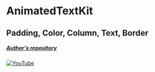 # AnimatedTextKit
## Padding, Color, Column, Text, Border
##### [Author's repository](https://github.com/TheTechDesigner/AnimatedTextKit)

[![YouTube](https://img.youtube.com/vi/8oCykKkKyQ8/0.jpg)](https://youtu.be/8oCykKkKyQ8 "AnimatedTextKit | Padding, Color, Column, Text, Border")